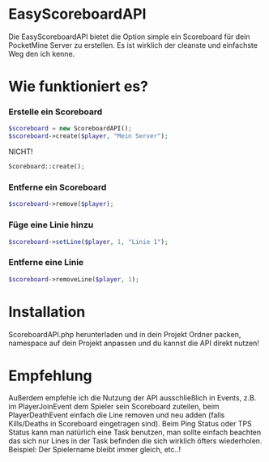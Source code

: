 
# EasyScoreboardAPI

Die EasyScoreboardAPI bietet die Option simple ein Scoreboard für dein PocketMine Server zu erstellen.
Es ist wirklich der cleanste und einfachste Weg den ich kenne.

# Wie funktioniert es?

### Erstelle ein Scoreboard

```php
$scoreboard = new ScoreboardAPI();
$scoreboard->create($player, "Mein Server");
```

NICHT! 
```php
Scoreboard::create();
```

### Entferne ein Scoreboard
```php
$scoreboard->remove($player);
```

### Füge eine Linie hinzu
```php
$scoreboard->setLine($player, 1, "Linie 1");
```

### Entferne eine Linie
```php
$scoreboard->removeLine($player, 1);
```

# Installation
ScoreboardAPI.php herunterladen und in dein Projekt Ordner packen, namespace auf dein Projekt anpassen und du kannst die API direkt nutzen!

# Empfehlung
Außerdem empfehle ich die Nutzung der API ausschließlich in Events, z.B. im PlayerJoinEvent dem Spieler sein Scoreboard zuteilen,
beim PlayerDeathEvent einfach die Line removen und neu adden (falls Kills/Deaths in Scoreboard eingetragen sind).
Beim Ping Status oder TPS Status kann man natürlich eine Task benutzen, man sollte einfach beachten das sich nur Lines in der Task befinden die sich wirklich öfters wiederholen.
Beispiel: Der Spielername bleibt immer gleich, etc..!
